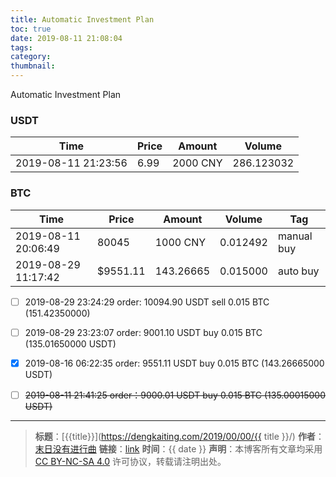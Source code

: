 ```yaml
---
title: Automatic Investment Plan
toc: true
date: 2019-08-11 21:08:04
tags:
category:
thumbnail:
---
```

Automatic Investment Plan

<!--more-->

### USDT
|	Time | Price | Amount | Volume	|
|	---|	--- 	| 	--- 	| 	---		|
2019-08-11 21:23:56 | 6.99  | 2000 CNY | 286.123032

### BTC

|	Time 	| Price 	| Amount 	| Volume	| Tag |
|	---		|	--- 	| 	--- 	| 	---	  	| --- |
2019-08-11 20:06:49 | 80045 	| 1000 CNY |0.012492|manual buy
2019-08-29 11:17:42 | $9551.11| 143.26665|0.015000|auto buy

- [ ] 2019-08-29 23:24:29 order: 10094.90 USDT sell 0.015 BTC (151.42350000)
- [ ] 2019-08-29 23:23:07 order: 9001.10 USDT buy 0.015 BTC (135.01650000 USDT)
- [x] 2019-08-16 06:22:35 order: 9551.11 USDT buy 0.015 BTC (143.26665000 USDT)
- [ ] <del>2019-08-11 21:41:25 order：9000.01 USDT buy 0.015 BTC (135.00015000 USDT)</del>



---
> **标题**：[{{title}}](https://dengkaiting.com/2019/00/00/{{ title }}/)
> **作者**：[末日没有进行曲](https://dengkaiting.com/)
> **链接**：[link](https://dengkaiting.com/)
> **时间**：{{ date }}
> **声明**：本博客所有文章均采用 [CC BY-NC-SA 4.0](https://creativecommons.org/licenses/by-nc-sa/4.0/deed.zh) 许可协议，转载请注明出处。
